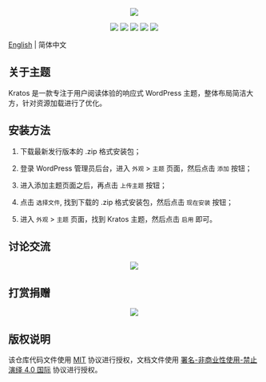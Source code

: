 <p align="center">
<img src="https://cdn.jsdelivr.net/gh/vtrois/kratos@3.3.2/assets/img/options/about.png">
</p>

<p align="center">
<img src="https://img.shields.io/badge/php-%3E%3D7.0.0-blue">
<img src="https://img.shields.io/badge/wordpress-v5.8%20beta3%20tested-%234c1">
<a href="https://vtrois.crowdin.com/kratos" target="_blank"><img src="https://badges.crowdin.net/e/f1d1a7eaa6af337dba7aa4a39b28e67c/localized.svg"></a>
<a href="https://www.jsdelivr.com/package/gh/vtrois/kratos" target="_blank"><img src="https://data.jsdelivr.com/v1/package/gh/vtrois/kratos/badge?style=rounded"></a>
<img src="https://img.shields.io/github/license/vtrois/kratos?color=%234c1">
</p>

[English](README.md) | 简体中文

## 关于主题

Kratos 是一款专注于用户阅读体验的响应式 WordPress 主题，整体布局简洁大方，针对资源加载进行了优化。

## 安装方法

1. 下载最新发行版本的 .zip 格式安装包；

2. 登录 WordPress 管理员后台，进入 `外观` > `主题` 页面，然后点击 `添加` 按钮；

3. 进入添加主题页面之后，再点击 `上传主题` 按钮；

4. 点击 `选择文件`, 找到下载的 .zip 格式安装包，然后点击 `现在安装` 按钮；

5. 进入 `外观` > `主题` 页面，找到 Kratos 主题，然后点击 `启用` 即可。

## 讨论交流

<p align="center">
<img src="https://cdn.jsdelivr.net/gh/vtrois/kratos@3.3.2/assets/img/options/discuss.png">
</p>


## 打赏捐赠

<p align="center">
<img src="https://cdn.jsdelivr.net/gh/vtrois/kratos@3.3.2/assets/img/options/donate.png">
</p>

## 版权说明

该仓库代码文件使用 [MIT](https://github.com/vtrois/kratos/blob/main/LICENSE) 协议进行授权，文档文件使用 [署名-非商业性使用-禁止演绎 4.0 国际](http://creativecommons.org/licenses/by-nc-nd/4.0/) 协议进行授权。